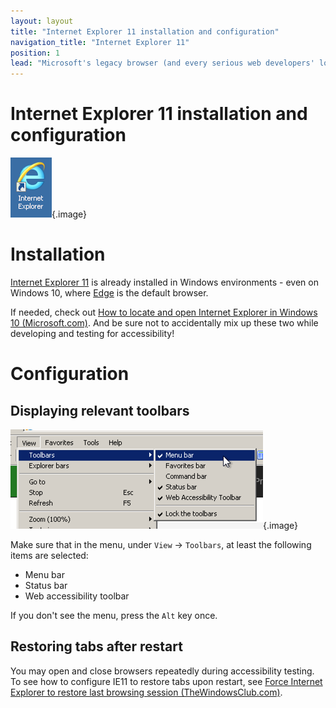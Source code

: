 ```yaml
---
layout: layout
title: "Internet Explorer 11 installation and configuration"
navigation_title: "Internet Explorer 11"
position: 1
lead: "Microsoft's legacy browser (and every serious web developers' longtime nemesis) Internet Explorer 11 (IE11) keeps on being relevant when it comes to accessibility, as many users with special needs still rely on it. Especially among blind people, Internet Explorer 11 enjoys wide distribution."
---
```


# Internet Explorer 11 installation and configuration

![Internet Explorer logo](_media/internet-explorer-logo.png){.image}

# Installation

[Internet Explorer 11](http://windows.microsoft.com/en-US/internet-explorer/download-ie) is already installed in Windows environments - even on Windows 10, where [Edge](http://windows.microsoft.com/en-US/windows-10/getstarted-get-to-know-microsoft-edge) is the default browser.

If needed, check out [How to locate and open Internet Explorer in Windows 10 (Microsoft.com)](https://answers.microsoft.com/en-us/windows/forum/windows_10-networking-winpc/how-to-locate-and-open-internet-explorer-in/4b067f8b-a0dc-4fba-9e63-00fb14ea82e8). And be sure not to accidentally mix up these two while developing and testing for accessibility!

# Configuration

## Displaying relevant toolbars

![Internet Explorer's menu "View -> Toolbars"](_media/internet-explorer-11s-menu-view-toolbars.png){.image}

Make sure that in the menu, under `View` -> `Toolbars`, at least the following items are selected:

- Menu bar
- Status bar
- Web accessibility toolbar

If you don't see the menu, press the `Alt` key once.

## Restoring tabs after restart

You may open and close browsers repeatedly during accessibility testing. To see how to configure IE11 to restore tabs upon restart, see [Force Internet Explorer to restore last browsing session (TheWindowsClub.com)](http://www.thewindowsclub.com/internet-explorer-restore-last-browsing-session).
